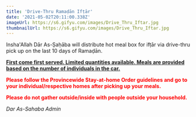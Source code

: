 ```yaml
---
title: 'Drive-Thru Ramaḍān Ifṭār'
date: '2021-05-02T20:11:00.338Z'
imageUrl: https://s6.gifyu.com/images/Drive_Thru_Iftar.jpg
thumbnailUrl: https://s6.gifyu.com/images/Drive_Thru_Iftar.jpg
---
```


Insha'Allah Dār As-Ṣaḥāba will distribute hot meal box for ifṭār via drive-thru pick up on the last 10 days of Ramaḍān.

<span style="text-decoration: underline">**First come first served. Limited quantities available. Meals are provided based on the number of individuals in the car.**</span>

<span style="color: red">**Please follow the Provincewide Stay-at-home Order guidelines and go to your individual/respective homes after picking up your meals.**</span>

<span style="color: red">**Please do not gather outside/inside with people outside your household.**</span>

_Dar As-Sahaba Admin_
